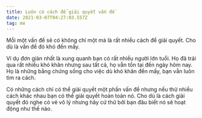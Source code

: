 ```yaml
---
title: Luôn có cách để giải quyết vấn đề
date: 2021-03-07T04:27:03.557Z
tag: me
---
```

Mỗi một vấn đề sẽ có không chỉ một mà là rất nhiều cách để giải quyết. Cho dù là vấn đề đó khó đến mấy.

Ví dụ đơn giản nhất là xung quanh bạn có rất nhiều người lớn tuổi. Họ đã trải qua rất nhiều khó khăn nhưng sau tất cả, họ vẫn tồn tại đến ngày hôm nay. Họ là những bằng chứng sống cho việc dù khó khăn đến mấy, bạn vẫn luôn tìm ra cách.

Có những cách chỉ có thể giải quyết một phần vấn đề nhưng nếu thử nhiều cách khác nhau bạn có thể giải quyết hoàn toàn nó. Cho dù là cách giải quyết đó nghe có vẻ vô lý nhưng hãy cứ thử bởi bạn đâu biết nó sẽ hoạt động như thế nào.
